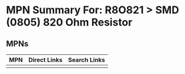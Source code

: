 



# MPN Summary For: R8O821 > SMD (0805) 820 Ohm Resistor

## MPNs
  

|MPN|Direct Links|Search Links|
| :--- | :--- | :--- |
||||
